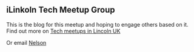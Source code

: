 ## iLinkoln Tech Meetup Group
This is the blog for this meetup and hoping to engage others based on it.
Find out more on [Tech meetups in Lincoln UK](http://ilinkoln.org/)

Or email [Nelson](mail.ilinkoln.org)
